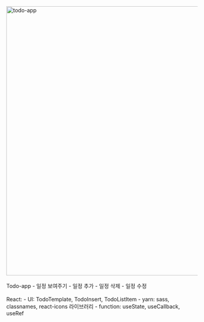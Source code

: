 <img width="709" alt="todo-app" src="https://user-images.githubusercontent.com/102382351/194507685-7bf15771-a61e-4fe3-adbf-54951ae49d29.png">
<br>
<br>
Todo-app
- 일정 보여주기
- 일정 추가
- 일정 삭제
- 일정 수정
<br>
<br>
React:
- UI: TodoTemplate, TodoInsert, TodoListItem
- yarn: sass, classnames, react-icons 라이브러리
- function: useState, useCallback, useRef


